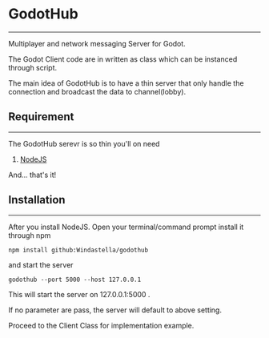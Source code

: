 # GodotHub
___

Multiplayer and network messaging Server for Godot.

The Godot Client code are in written as class which can be instanced through script.

The main idea of GodotHub is to have a thin server that only handle the connection and broadcast the data to channel(lobby).

## Requirement
___

The GodotHub serevr is so thin you'll on need

1. [NodeJS](https://nodejs.org/en/)

And... that's it!

## Installation
___

After you install NodeJS. Open your terminal/command prompt install it through npm

`npm install github:Windastella/godothub`

and start the server

`godothub --port 5000 --host 127.0.0.1`

This will start the server on 127.0.0.1:5000 .

If no parameter are pass, the server will default to above setting.

Proceed to the Client Class for implementation example.

